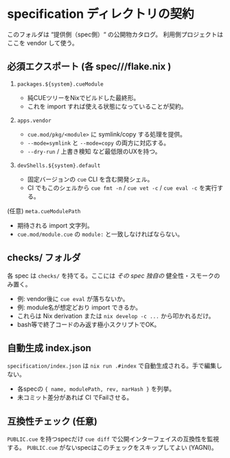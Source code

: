 # specification ディレクトリの契約

このフォルダは “提供側（spec側）“ の公開物カタログ。
利用側プロジェクトはここを vendor して使う。

## 必須エクスポート (各 spec/<layer>/<spec>/flake.nix )
1. `packages.${system}.cueModule`
   - 純CUEツリーをNixでビルドした最終形。
   - これを import すれば使える状態になっていることが契約。

2. `apps.vendor`
   - `cue.mod/pkg/<module>` に symlink/copy する処理を提供。
   - `--mode=symlink` と `--mode=copy` の両方に対応する。
   - `--dry-run` / 上書き検知 など最低限のUXを持つ。

3. `devShells.${system}.default`
   - 固定バージョンの `cue` CLI を含む開発シェル。
   - CI でもこのシェルから `cue fmt -n` / `cue vet -c` / `cue eval -c` を実行する。

(任意) `meta.cueModulePath`
- 期待される import 文字列。
- `cue.mod/module.cue` の `module:` と一致しなければならない。

## checks/ フォルダ
各 spec は `checks/` を持てる。ここには *その spec 独自の* 健全性・スモークのみ置く。
- 例: vendor後に `cue eval` が落ちないか。
- 例: module名が想定どおり import できるか。
- これらは Nix derivation または `nix develop -c ...` から叩かれるだけ。
- bash等で終了コードのみ返す極小スクリプトでOK。

## 自動生成 index.json
`specification/index.json` は `nix run .#index` で自動生成される。手で編集しない。
- 各specの `{ name, modulePath, rev, narHash }` を列挙。
- 未コミット差分があれば CI でFailさせる。

## 互換性チェック (任意)
`PUBLIC.cue` を持つspecだけ `cue diff` で公開インターフェイスの互換性を監視する。
`PUBLIC.cue` がないspecはこのチェックをスキップしてよい (YAGNI)。
